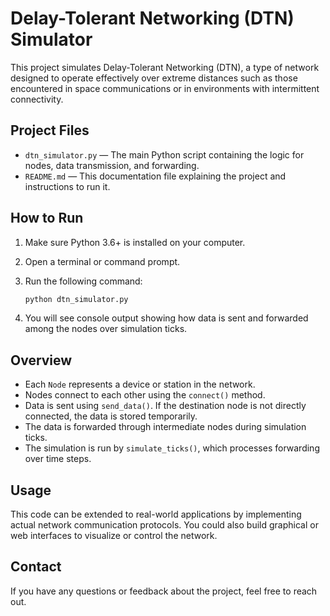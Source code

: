 
# Delay-Tolerant Networking (DTN) Simulator

This project simulates Delay-Tolerant Networking (DTN), a type of network designed to operate effectively over extreme distances such as those encountered in space communications or in environments with intermittent connectivity.

## Project Files

- `dtn_simulator.py` — The main Python script containing the logic for nodes, data transmission, and forwarding.
- `README.md` — This documentation file explaining the project and instructions to run it.

## How to Run

1. Make sure Python 3.6+ is installed on your computer.
2. Open a terminal or command prompt.
3. Run the following command:

   ```bash
   python dtn_simulator.py
   ```

4. You will see console output showing how data is sent and forwarded among the nodes over simulation ticks.

## Overview

- Each `Node` represents a device or station in the network.
- Nodes connect to each other using the `connect()` method.
- Data is sent using `send_data()`. If the destination node is not directly connected, the data is stored temporarily.
- The data is forwarded through intermediate nodes during simulation ticks.
- The simulation is run by `simulate_ticks()`, which processes forwarding over time steps.

## Usage

This code can be extended to real-world applications by implementing actual network communication protocols. You could also build graphical or web interfaces to visualize or control the network.

## Contact

If you have any questions or feedback about the project, feel free to reach out.
